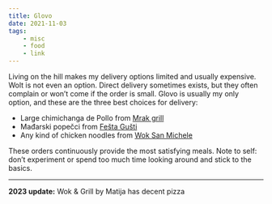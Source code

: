```yaml
---
title: Glovo
date: 2021-11-03
tags:
    - misc
    - food
    - link
---
```


Living on the hill makes my delivery options limited and usually expensive. Wolt is not even an option. Direct delivery sometimes exists, but they often complain or won’t come if the order is small. Glovo is usually my only option, and these are the three best choices for delivery:

-   Large chimichanga de Pollo from [Mrak grill](https://www.facebook.com/MrakZagreb/)
-   Mađarski popečci from [Fešta Gušti](https://restoran-festa-zagreb.com/naslovnica/)
-   Any kind of chicken noodles from [Wok San Michele](https://www.instagram.com/woksanmichele/)

These orders continuously provide the most satisfying meals. Note to self: don’t experiment or spend too much time looking around and stick to the basics.

---

**2023 update:** Wok & Grill by Matija has decent pizza
